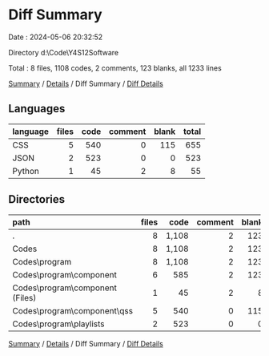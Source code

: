 # Diff Summary

Date : 2024-05-06 20:32:52

Directory d:\\Code\\Y4S12Software

Total : 8 files,  1108 codes, 2 comments, 123 blanks, all 1233 lines

[Summary](results.md) / [Details](details.md) / Diff Summary / [Diff Details](diff-details.md)

## Languages
| language | files | code | comment | blank | total |
| :--- | ---: | ---: | ---: | ---: | ---: |
| CSS | 5 | 540 | 0 | 115 | 655 |
| JSON | 2 | 523 | 0 | 0 | 523 |
| Python | 1 | 45 | 2 | 8 | 55 |

## Directories
| path | files | code | comment | blank | total |
| :--- | ---: | ---: | ---: | ---: | ---: |
| . | 8 | 1,108 | 2 | 123 | 1,233 |
| Codes | 8 | 1,108 | 2 | 123 | 1,233 |
| Codes\\program | 8 | 1,108 | 2 | 123 | 1,233 |
| Codes\\program\\component | 6 | 585 | 2 | 123 | 710 |
| Codes\\program\\component (Files) | 1 | 45 | 2 | 8 | 55 |
| Codes\\program\\component\\qss | 5 | 540 | 0 | 115 | 655 |
| Codes\\program\\playlists | 2 | 523 | 0 | 0 | 523 |

[Summary](results.md) / [Details](details.md) / Diff Summary / [Diff Details](diff-details.md)